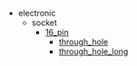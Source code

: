 * electronic
  * socket
    * [16_pin](electronic/socket/16_pin)
      * [through_hole](electronic/socket/16_pin/through_hole)
      * [through_hole_long](electronic/socket/16_pin/through_hole/through_hole_long)

